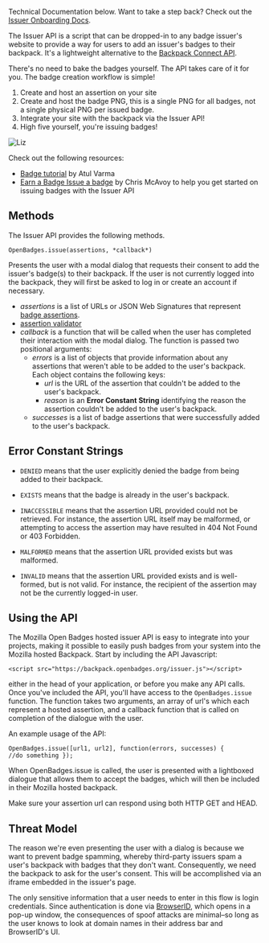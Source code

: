 Technical Documentation below. Want to take a step back? Check out the [Issuer Onboarding Docs](https://wiki.mozilla.org/Badges/Onboarding-Issuer).

The Issuer API is a script that can be dropped-in to any badge issuer's website to provide a way for users to add an issuer's badges to their backpack. It's a lightweight alternative to the [Backpack Connect API](https://github.com/mozilla/openbadges/wiki/Backpack-Connect:-Issuer-Documentation). 

There's no need to bake the badges yourself.  The API takes care of it for you.  The badge creation workflow is simple!

 1. Create and host an assertion on your site
 2. Create and host the badge PNG, this is a single PNG for all badges, not a single physical PNG per issued badge.
 3. Integrate your site with the backpack via the Issuer API!
 4. High five yourself, you're issuing badges!

![Liz](http://i705.photobucket.com/albums/ww53/essie_bucket/funny-gif-self-high-five-Liz-Lemon.gif)

Check out the following resources:
* [Badge tutorial](https://badgelab.herokuapp.com/) by Atul Varma 
* [Earn a Badge Issue a badge](http://weblog.lonelylion.com/2012/03/22/earn-a-badge-issue-a-badge/) by Chris McAvoy to help you get started on issuing badges with the Issuer API 


## Methods

The Issuer API provides the following methods.

`OpenBadges.issue(assertions, *callback*)`

Presents the user with a modal dialog that requests their consent to add the issuer's badge(s) to their backpack. If the user is not currently logged into the backpack, they will first be asked to log in or create an account if necessary.

* *assertions* is a list of URLs or JSON Web Signatures that represent [badge assertions](https://github.com/mozilla/openbadges-specification/blob/master/Assertion/latest.md).
 * [assertion validator](http://validator.openbadges.org/)
* *callback* is a function that will be called when the user has completed their interaction with the modal dialog. The function is passed two positional arguments:
    * *errors* is a list of objects that provide information about any assertions that weren't able to be added to the user's backpack. Each object contains the following keys:
        * *url* is the URL of the assertion that couldn't be added to the user's backpack.
        * *reason* is an **Error Constant String** identifying the reason the assertion couldn't be added to the user's backpack.
    * *successes* is a list of badge assertions that were successfully added to the user's backpack.

## Error Constant Strings

* `DENIED` means that the user explicitly denied the badge from being added to their backpack.

* `EXISTS` means that the badge is already in the user's backpack.

* `INACCESSIBLE` means that the assertion URL provided could not be retrieved. For instance, the assertion URL itself may be malformed, or attempting to access the assertion may have resulted in 404 Not Found or 403 Forbidden.

* `MALFORMED` means that the assertion URL provided exists but was malformed.

* `INVALID` means that the assertion URL provided exists and is well-formed, but is not valid. For instance, the recipient of the assertion may not be the currently logged-in user.

## Using the API

The Mozilla Open Badges hosted issuer API is easy to integrate into your projects, making it possible to easily push badges from your system into the Mozilla hosted Backpack.  Start by including the API Javascript:

    <script src="https://backpack.openbadges.org/issuer.js"></script>
 
either in the head of your application, or before you make any API calls. Once you've included the API, you'll have access to the <code>OpenBadges.issue</code> function.  The function takes two arguments, an array of url's which each represent a hosted assertion, and a callback function that is called on completion of the dialogue with the user.

An example usage of the API:

<code>OpenBadges.issue([url1, url2], function(errors, successes) { //do something });</code>

When OpenBadges.issue is called, the user is presented with a lightboxed dialogue that allows them to accept the badges, which will then be included in their Mozilla hosted backpack.

Make sure your assertion url can respond using both HTTP GET and HEAD.

## Threat Model

The reason we're even presenting the user with a dialog is because we want to prevent badge spamming, whereby third-party issuers spam a user's backpack with badges that they don't want. Consequently, we need the backpack to ask for the user's consent. This will be accomplished via an iframe embedded in the issuer's page.

The only sensitive information that a user needs to enter in this flow is login credentials. Since authentication is done via [BrowserID](https://browserid.org/), which opens in a pop-up window, the consequences of spoof attacks are minimal–so long as the user knows to look at domain names in their address bar and BrowserID's UI.
